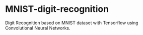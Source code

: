# MNIST-digit-recognition
Digit Recognition based on MNIST dataset with Tensorflow using Convolutional Neural Networks. 
